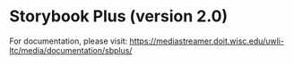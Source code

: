 Storybook Plus
(version 2.0)
======

For documentation, please visit: https://mediastreamer.doit.wisc.edu/uwli-ltc/media/documentation/sbplus/
